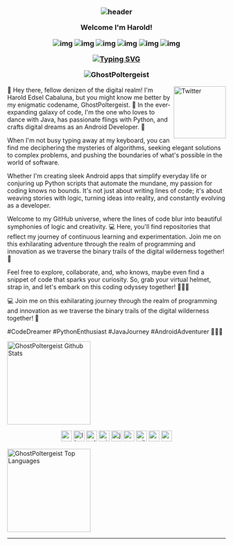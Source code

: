 <h3 align="center">
  
  ![header](https://user-images.githubusercontent.com/59575502/127335491-fdba1874-e943-4d3c-ab8c-678ffe22f8b8.png)
  
  Welcome I'm Harold!
  
![img](https://custom-icon-badges.herokuapp.com/badge/Repo-blue.svg?logo=repo)
![img](https://custom-icon-badges.herokuapp.com/badge/Star-yellow.svg?logo=star)
![img](https://custom-icon-badges.herokuapp.com/badge/Issue-red.svg?logo=issue)
![img](https://custom-icon-badges.herokuapp.com/badge/Fork-orange.svg?logo=fork)
![img](https://custom-icon-badges.herokuapp.com/badge/Commit-green.svg?logo=commit)
![img](https://custom-icon-badges.herokuapp.com/badge/Pull%20Request-purple.svg?logo=pr)

[![Typing SVG](https://readme-typing-svg.herokuapp.com?font=Fira+Code&pause=1000&color=02F722&center=true&vCenter=true&width=435&lines=%7C+Harold+Edsel+Cabaluna+%7C;%7C+Android+Developer+%7C;%7C+Python++Enthusiast+%7C;%7C+GhostPoltergeist+%7C)](https://git.io/typing-svg)  <p align="center" height='140px' > <img src="https://komarev.com/ghpvc/?username=GhostPoltergeist&label=visitors&color=31c442&style=plastic" alt="GhostPoltergeist" /> </p>

  </h3>
  <a href="https://www.facebook.com/OwJis" target="_blank"><img src="https://user-images.githubusercontent.com/59575502/127344027-e36cd957-8c9b-40f7-84ed-6da175648343.png" height="120px" width="120px" alt="Twitter" align="right"></a>

<p> 👋 Hey there, fellow denizen of the digital realm! I'm Harold Edsel Cabaluna, but you might know me better by my enigmatic codename, GhostPoltergeist. 🌟 In the ever-expanding galaxy of code, I'm the one who loves to dance with Java, has passionate flings with Python, and crafts digital dreams as an Android Developer. 🚀 </p>

<p> When I'm not busy typing away at my keyboard, you can find me deciphering the mysteries of algorithms, seeking elegant solutions to complex problems, and pushing the boundaries of what's possible in the world of software.

Whether I'm creating sleek Android apps that simplify everyday life or conjuring up Python scripts that automate the mundane, my passion for coding knows no bounds. It's not just about writing lines of code; it's about weaving stories with logic, turning ideas into reality, and constantly evolving as a developer.

Welcome to my GitHub universe, where the lines of code blur into beautiful symphonies of logic and creativity. 💻 Here, you'll find repositories that reflect my journey of continuous learning and experimentation. Join me on this exhilarating adventure through the realm of programming and innovation as we traverse the binary trails of the digital wilderness together! 🌌 

Feel free to explore, collaborate, and, who knows, maybe even find a snippet of code that sparks your curiosity. So, grab your virtual helmet, strap in, and let's embark on this coding odyssey together! 📱🌟🐍</p>


<p> 💻 Join me on this exhilarating 
journey through the realm of programming and innovation as we traverse the binary 
trails of the digital wilderness together! 🌌 </p>


<p> #CodeDreamer #PythonEnthusiast #JavaJourney #AndroidAdventurer 📱🌟🐍 </p> 


<a href="https://github.com/GhostPoltergeist">
  <img alt="GhostPoltergeist Github Stats"
       src="https://github-readme-stats.vercel.app/api/?username=GhostPoltergeist&show_icons=true&title_color=fff&icon_color=79ff97&text_color=9f9f9f&bg_color=151515&show_icons=true&count_private=true&hide_border=true"
       height="192px"/>
</a>

<p align="center">
  <img src="https://user-images.githubusercontent.com/59575502/127426751-01af6b81-3523-47d2-95b8-6166f9c3c3aa.png" alt="c" width="25" height="25" />
  <img src="https://user-images.githubusercontent.com/59575502/127427976-be2bc801-ad71-4480-bda4-a6f64926cb7b.png" alt="linux" width="25" height="25" />
  <img src="https://user-images.githubusercontent.com/59575502/127426759-a687aa90-d647-46c9-86f7-c8e948f8095e.png" alt="python" width="25" height="25" />
  <img src="https://user-images.githubusercontent.com/59575502/127427981-bfaa39a1-bce1-4f63-85c4-f61f14f39f46.png" alt="windows" width="25" height="25" />
  <img src="https://user-images.githubusercontent.com/59575502/127428627-06e9cfab-80ba-45a2-8891-96121397ec9c.png" alt="java" width="25" height="25" />
  <img src="https://user-images.githubusercontent.com/59575502/127428630-7563c6a0-4ce4-4b21-9473-b7c2b149f3c4.png" alt="mysql" width="25" height="25" />
  <img src="https://user-images.githubusercontent.com/59575502/127427975-18b027b4-dc7f-4616-b9b4-42019b54e8db.png" alt="git" width="25" height="25" />
  <img src="https://user-images.githubusercontent.com/59575502/127427980-4b5ba4cf-daee-474f-a500-872181ccc470.png" alt="vscode" width="25" height="25" />
  <img src="https://user-images.githubusercontent.com/59575502/127427342-0ff4c732-b5dd-4f67-b4d3-e6cc3d9d7f72.png" alt="android" width="25" height="25" />
</p>

<a href="https://github.com/GhostPoltergeist">
  <img alt="GhostPoltergeist Top Languages"
       src="https://github-readme-stats.vercel.app/api/top-langs/?username=GhostPoltergeist&hide=ASP.NET,Jupyter Notebook&langs_count=8&layout=compact&theme=react&hide_border=true&bg_color=151515&title_color=fff&icon_color=79ff97"
       height="192px"/>
</a>

------
